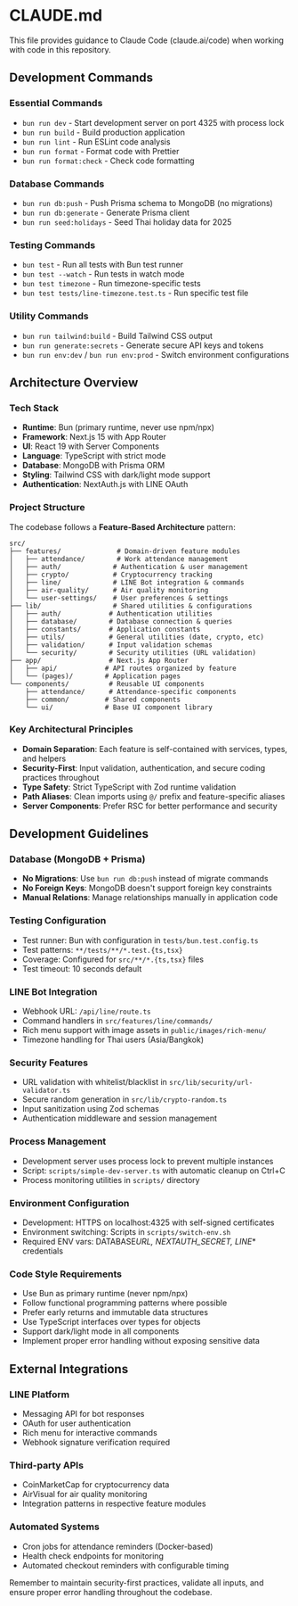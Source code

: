 # CLAUDE.md

This file provides guidance to Claude Code (claude.ai/code) when working with code in this repository.

## Development Commands

### Essential Commands

- `bun run dev` - Start development server on port 4325 with process lock
- `bun run build` - Build production application
- `bun run lint` - Run ESLint code analysis
- `bun run format` - Format code with Prettier
- `bun run format:check` - Check code formatting

### Database Commands

- `bun run db:push` - Push Prisma schema to MongoDB (no migrations)
- `bun run db:generate` - Generate Prisma client
- `bun run seed:holidays` - Seed Thai holiday data for 2025

### Testing Commands

- `bun test` - Run all tests with Bun test runner
- `bun test --watch` - Run tests in watch mode
- `bun test timezone` - Run timezone-specific tests
- `bun test tests/line-timezone.test.ts` - Run specific test file

### Utility Commands

- `bun run tailwind:build` - Build Tailwind CSS output
- `bun run generate:secrets` - Generate secure API keys and tokens
- `bun run env:dev` / `bun run env:prod` - Switch environment configurations

## Architecture Overview

### Tech Stack

- **Runtime**: Bun (primary runtime, never use npm/npx)
- **Framework**: Next.js 15 with App Router
- **UI**: React 19 with Server Components
- **Language**: TypeScript with strict mode
- **Database**: MongoDB with Prisma ORM
- **Styling**: Tailwind CSS with dark/light mode support
- **Authentication**: NextAuth.js with LINE OAuth

### Project Structure

The codebase follows a **Feature-Based Architecture** pattern:

```
src/
├── features/              # Domain-driven feature modules
│   ├── attendance/        # Work attendance management
│   ├── auth/             # Authentication & user management
│   ├── crypto/           # Cryptocurrency tracking
│   ├── line/             # LINE Bot integration & commands
│   ├── air-quality/      # Air quality monitoring
│   └── user-settings/    # User preferences & settings
├── lib/                  # Shared utilities & configurations
│   ├── auth/            # Authentication utilities
│   ├── database/        # Database connection & queries
│   ├── constants/       # Application constants
│   ├── utils/           # General utilities (date, crypto, etc)
│   ├── validation/      # Input validation schemas
│   └── security/        # Security utilities (URL validation)
├── app/                 # Next.js App Router
│   ├── api/            # API routes organized by feature
│   └── (pages)/        # Application pages
└── components/          # Reusable UI components
    ├── attendance/      # Attendance-specific components
    ├── common/         # Shared components
    └── ui/             # Base UI component library
```

### Key Architectural Principles

- **Domain Separation**: Each feature is self-contained with services, types, and helpers
- **Security-First**: Input validation, authentication, and secure coding practices throughout
- **Type Safety**: Strict TypeScript with Zod runtime validation
- **Path Aliases**: Clean imports using `@/` prefix and feature-specific aliases
- **Server Components**: Prefer RSC for better performance and security

## Development Guidelines

### Database (MongoDB + Prisma)

- **No Migrations**: Use `bun run db:push` instead of migrate commands
- **No Foreign Keys**: MongoDB doesn't support foreign key constraints
- **Manual Relations**: Manage relationships manually in application code

### Testing Configuration

- Test runner: Bun with configuration in `tests/bun.test.config.ts`
- Test patterns: `**/tests/**/*.test.{ts,tsx}`
- Coverage: Configured for `src/**/*.{ts,tsx}` files
- Test timeout: 10 seconds default

### LINE Bot Integration

- Webhook URL: `/api/line/route.ts`
- Command handlers in `src/features/line/commands/`
- Rich menu support with image assets in `public/images/rich-menu/`
- Timezone handling for Thai users (Asia/Bangkok)

### Security Features

- URL validation with whitelist/blacklist in `src/lib/security/url-validator.ts`
- Secure random generation in `src/lib/crypto-random.ts`
- Input sanitization using Zod schemas
- Authentication middleware and session management

### Process Management

- Development server uses process lock to prevent multiple instances
- Script: `scripts/simple-dev-server.ts` with automatic cleanup on Ctrl+C
- Process monitoring utilities in `scripts/` directory

### Environment Configuration

- Development: HTTPS on localhost:4325 with self-signed certificates
- Environment switching: Scripts in `scripts/switch-env.sh`
- Required ENV vars: DATABASE*URL, NEXTAUTH_SECRET, LINE*\* credentials

### Code Style Requirements

- Use Bun as primary runtime (never npm/npx)
- Follow functional programming patterns where possible
- Prefer early returns and immutable data structures
- Use TypeScript interfaces over types for objects
- Support dark/light mode in all components
- Implement proper error handling without exposing sensitive data

## External Integrations

### LINE Platform

- Messaging API for bot responses
- OAuth for user authentication
- Rich menu for interactive commands
- Webhook signature verification required

### Third-party APIs

- CoinMarketCap for cryptocurrency data
- AirVisual for air quality monitoring
- Integration patterns in respective feature modules

### Automated Systems

- Cron jobs for attendance reminders (Docker-based)
- Health check endpoints for monitoring
- Automated checkout reminders with configurable timing

Remember to maintain security-first practices, validate all inputs, and ensure proper error handling throughout the codebase.
